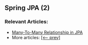 ## Spring JPA (2)

### Relevant Articles: 
- [Many-To-Many Relationship in JPA](https://www.baeldung.com/jpa-many-to-many)
- More articles: [[<-- prev]](/spring-jpa)